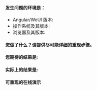 <!-- Issue Template -->

<!--
Angular4-WeUI 的用法咨询，建议通过以下渠道，官方 issues 目前没有足够精力提供此类咨询服务：

1. [Stack Overflow](http://stackoverflow.com/questions/tagged/angular-weui)
2. [Segment Fault](https://segmentfault.com/t/angular-weui)（中文）

如果是报告 bug，请按照下列格式书写，并务必提供复现步骤，否则恕难解决，感谢您的支持。
-->

#### 发生问题的环境是：

<!-- 务必提供 -->

- Angular/WeUI 版本:
- 操作系统及其版本:
- 浏览器及其版本:

#### 您做了什么？请提供尽可能详细的重现步骤。

<!-- 如：引入 Angular4-WeUI 了 Button -->

#### 您期待的结果是:

<!-- 如：像官网一样正常显示 -->

#### 实际上的结果是:

<!-- 如：样式错位了，最好提供截图 -->

#### 可重现的在线演示

<!-- 请修改并 Fork http://codepen.io/benjycui/pen/KgPZrE?editors=001 -->
